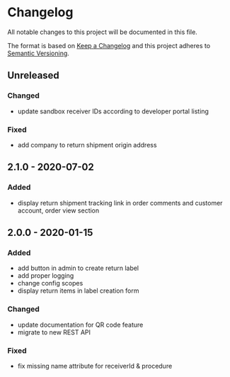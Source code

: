 # Changelog
All notable changes to this project will be documented in this file.

The format is based on [Keep a Changelog](http://keepachangelog.com/en/1.0.0/)
and this project adheres to [Semantic Versioning](http://semver.org/spec/v2.0.0.html).

## Unreleased

### Changed

- update sandbox receiver IDs according to developer portal listing

### Fixed

- add company to return shipment origin address

## 2.1.0 - 2020-07-02

### Added

- display return shipment tracking link in order comments and customer account, order view section

## 2.0.0 - 2020-01-15

### Added

- add button in admin to create return label
- add proper logging
- change config scopes
- display return items in label creation form

### Changed

- update documentation for QR code feature
- migrate to new REST API

### Fixed

- fix missing name attribute for receiverId & procedure


